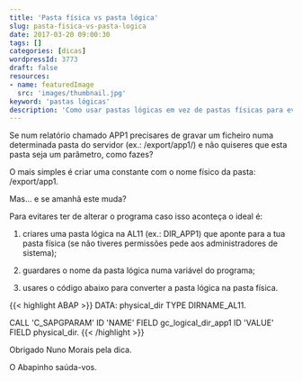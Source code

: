```yaml
---
title: 'Pasta física vs pasta lógica'
slug: pasta-fisica-vs-pasta-logica
date: 2017-03-20 09:00:30
tags: []
categories: [dicas]
wordpressId: 3773
draft: false
resources:
- name: featuredImage
  src: 'images/thumbnail.jpg'
keyword: 'pastas lógicas'
description: 'Como usar pastas lógicas em vez de pastas físicas para evitar ter de alterar o programa caso um dia alguém decida alterar a localização da pasta.'
---
```

Se num relatório chamado APP1 precisares de gravar um ficheiro numa determinada pasta do servidor (ex.: /export/app1/) e não quiseres que esta pasta seja um parâmetro, como fazes?

<!--more-->

O mais simples é criar uma constante com o nome físico da pasta: /export/app1.

Mas... e se amanhã este muda?

Para evitares ter de alterar o programa caso isso aconteça o ideal é:

  1. criares uma pasta lógica na AL11 (ex.: DIR_APP1) que aponte para a tua pasta física (se não tiveres permissões pede aos administradores de sistema);

  2. guardares o nome da pasta lógica numa variável do programa;

  3. usares o código abaixo para converter a pasta lógica na pasta física.


{{< highlight ABAP >}}
DATA: physical_dir TYPE DIRNAME_AL11.

CALL 'C_SAPGPARAM' ID 'NAME' FIELD gc_logical_dir_app1
        ID 'VALUE' FIELD physical_dir.
{{< /highlight >}}

Obrigado Nuno Morais pela dica.

O Abapinho saúda-vos.
